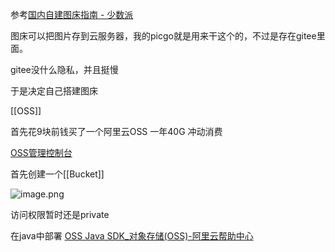 

参考[国内自建图床指南 - 少数派](https://sspai.com/post/61624)

图床可以把图片存到云服务器，我的picgo就是用来干这个的，不过是存在gitee里面。

gitee没什么隐私，并且挺慢

于是决定自己搭建图床

[[OSS]]

首先花9块前钱买了一个阿里云OSS 一年40G 冲动消费

[OSS管理控制台](https://oss.console.aliyun.com/overview?spm=5176.6660585.oss_deepcoldarchive_public_cn-top.i0.448a7992nDhPjX)

首先创建一个[[Bucket]]

![image.png](https://gitee.com/xin_accio/pic-go-images/raw/master/20250825114227503.png)

访问权限暂时还是private

在java中部署 [OSS Java SDK_对象存储(OSS)-阿里云帮助中心](https://help.aliyun.com/zh/oss/developer-reference/oss-java-sdk/?spm=a2c4g.11186623.help-menu-31815.d_18_2_0.49631c65Qpbwjs&scm=20140722.H_32008._.OR_help-T_cn~zh-V_1)
